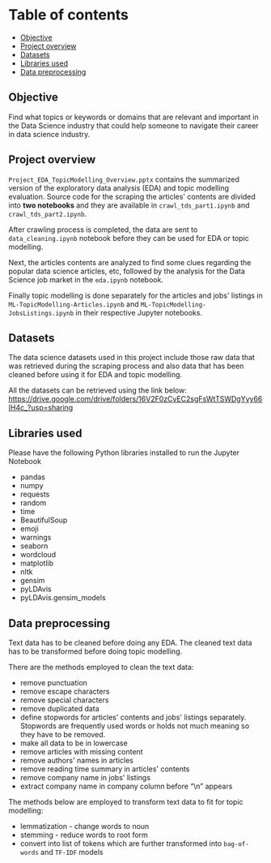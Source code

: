 # Table of contents
- [Objective](#objective)
- [Project overview](#project-overview)
- [Datasets](#datasets)
- [Libraries used](#libraries-used)
- [Data preprocessing](#data-preprocessing)

<div id="objective"></div>

## Objective

Find what topics or keywords or domains that are relevant and important in the Data Science industry that could help someone to navigate their career in data science industry.

<div id="project-overview"></div>

## Project overview

` Project_EDA_TopicModelling_Overview.pptx ` contains the summarized version of the exploratory data analysis (EDA) and topic modelling evaluation. Source code for the scraping the articles' contents are divided into **two notebooks** and they are available in ` crawl_tds_part1.ipynb ` and ` crawl_tds_part2.ipynb `. 

After crawling process is completed, the data are sent to ` data_cleaning.ipynb ` notebook before they can be used for EDA or topic modelling. 

Next, the articles contents are analyzed to find some clues regarding the popular data science articles, etc, followed by the analysis for the Data Science job market in the ` eda.ipynb ` notebook. 

Finally topic modelling is done separately for the articles and jobs' listings in ` ML-TopicModelling-Articles.ipynb ` and ` ML-TopicModelling-JobsListings.ipynb ` in their respective Jupyter notebooks.

<div id="datasets"></div>

## Datasets

The data science datasets used in this project include those raw data that was retrieved during the scraping process and also data that has been cleaned before using it for EDA and topic modelling.  

All the datasets can be retrieved using the link below:
https://drive.google.com/drive/folders/16V2F0zCvEC2sgFsWtTSWDgYyy66IH4c_?usp=sharing

<div id="libraries-used"></div>

## Libraries used

Please have the following Python libraries installed to run the Jupyter Notebook
* pandas
* numpy
* requests
* random
* time
* BeautifulSoup
* emoji
* warnings
* seaborn
* wordcloud
* matplotlib
* nltk
* gensim
* pyLDAvis
* pyLDAvis.gensim_models

<div id="data-preprocessing"></div>

## Data preprocessing
Text data has to be cleaned before doing any EDA. The cleaned text data has to be transformed before doing topic modelling.

There are the methods employed to clean the text data:
* remove punctuation
* remove escape characters
* remove special characters
* remove duplicated data
* define stopwords for articles' contents and jobs' listings separately. Stopwords are frequently used words or holds not much meaning so they have to be removed.
* make all data to be in lowercase
* remove articles with missing content
* remove authors' names in articles
* remove reading time summary in articles' contents
* remove company name in jobs' listings
* extract company name in company column before “\n” appears

The methods below are employed to transform text data to fit for topic modelling:
* lemmatization - change words to noun
* stemming - reduce words to root form
* convert into list of tokens which are further transformed into ` bag-of-words ` and ` TF-IDF ` models

